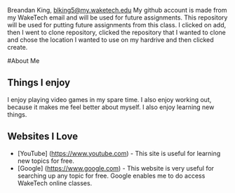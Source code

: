 Breandan King, blking5@my.waketech.edu
My github account is made from my WakeTech email and will be used for future assignments.
This repository will be used for putting future assignments from this class.
I clicked on add, then I went to clone repository, clicked the repository that I wanted to clone and chose the location I wanted to use on my hardrive and then clicked create.

#About Me
## Things I enjoy
I enjoy playing video games in my spare time. I also enjoy working out, because it makes me feel better about myself. I also enjoy learning new things.
## Websites I Love
- [YouTube] (https://www.youtube.com) - This site is useful for learning new topics for free.
- [Google] (https://www.google.com) - This website is very useful for searching up any topic for free. Google enables me to do access WakeTech online classes.
